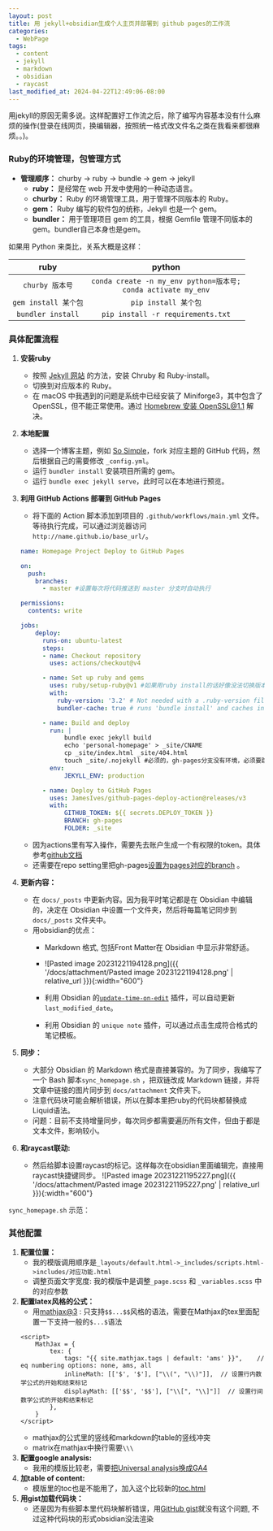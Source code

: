 ```yaml
---
layout: post
title: 用 jekyll+obsidian生成个人主页并部署到 github pages的工作流
categories:
  - WebPage
tags:
  - content
  - jekyll
  - markdown
  - obsidian
  - raycast
last_modified_at: 2024-04-22T12:49:06-08:00
---
```

用jekyll的原因无需多说。这样配置好工作流之后，除了编写内容基本没有什么麻烦的操作(登录在线网页，换编辑器，按照统一格式改文件名之类在我看来都很麻烦。。)。
### Ruby的环境管理，包管理方式

- **管理顺序：** churby -> ruby -> bundle -> gem -> jekyll
  - **ruby：** 是经常在 web 开发中使用的一种动态语言。
  - **churby：** Ruby 的环境管理工具，用于管理不同版本的 Ruby。
  - **gem：** Ruby 编写的软件包的统称，Jekyll 也是一个 gem。
  - **bundler：** 用于管理项目 gem 的工具，根据 Gemfile 管理不同版本的 gem。bundler自己本身也是gem。

如果用 Python 来类比，关系大概是这样：

| ruby | python | 
|:------------:|:------------:|
| `churby 版本号` | `conda create -n my_env python=版本号;`<br/> `conda activate my_env` |
| `gem install 某个包` | `pip install 某个包` |
| `bundler install` | `pip install -r requirements.txt` |


### 具体配置流程

1. **安装ruby**
   - 按照 [Jekyll 网站][1] 的方法，安装 Chruby 和 Ruby-install。
   - 切换到对应版本的 Ruby。
   - 在 macOS 中我遇到的问题是系统中已经安装了 Miniforge3，其中包含了 OpenSSL，但不能正常使用。通过 [Homebrew 安装 OpenSSL@1.1][2] 解决。

3. **本地配置**
   - 选择一个博客主题，例如 [So Simple][3]，fork 对应主题的 GitHub 代码，然后根据自己的需要修改 `_config.yml`。
   - 运行 `bundler install` 安装项目所需的 gem。
   - 运行 `bundle exec jekyll serve`，此时可以在本地进行预览。

4. **利用 GitHub Actions 部署到 GitHub Pages**
   - 将下面的 Action 脚本添加到项目的 `.github/workflows/main.yml` 文件。等待执行完成，可以通过浏览器访问 `http://name.github.io/base_url/`。

	```yml
	name: Homepage Project Deploy to GitHub Pages
	
	on:
	  push:
		branches:
		  - master #设置每次将代码推送到 master 分支时自动执行
	
	permissions:
	  contents: write
	
	jobs:
		deploy:
		  runs-on: ubuntu-latest
		  steps:
		  - name: Checkout repository
			uses: actions/checkout@v4
	
		  - name: Set up ruby and gems
			uses: ruby/setup-ruby@v1 #如果用ruby install的话好像没法切换版本
			with:
			  ruby-version: '3.2' # Not needed with a .ruby-version file
			  bundler-cache: true # runs 'bundle install' and caches installed gems automatically
	
		  - name: Build and deploy
			run: |
				bundle exec jekyll build
				echo 'personal-homepage' > _site/CNAME
				cp _site/index.html _site/404.html
				touch _site/.nojekyll #必须的，gh-pages分支没有环境，必须要跳过build
			env:
				JEKYLL_ENV: production
	
		  - name: Deploy to GitHub Pages
			uses: JamesIves/github-pages-deploy-action@releases/v3
			with:
				GITHUB_TOKEN: ${{ secrets.DEPLOY_TOKEN }}
				BRANCH: gh-pages
				FOLDER: _site
	```
	- 因为actions里有写入操作，需要先去账户生成一个有权限的token。具体参考[github文档][4] 
	- 还需要在repo setting里把gh-pages[设置为pages对应的branch][5] 。

4. **更新内容：**
   - 在 `docs/_posts` 中更新内容。因为我平时笔记都是在 Obsidian 中编辑的，决定在 Obsidian 中设置一个文件夹，然后将每篇笔记同步到 `docs/_posts` 文件夹中。
   - 用obsidian的优点：
	    - Markdown 格式, 包括Front Matter在 Obsidian 中显示非常舒适。
     - ![Pasted image 20231221194128.png]({{ '/docs/attachment/Pasted image 20231221194128.png' | relative_url }}){:width="600"} 

     - 利用 Obsidian 的[`update-time-on-edit`](https://github.com/beaussan/update-time-on-edit-obsidian) 插件，可以自动更新 `last_modified_date`。
     - 利用 Obsidian 的 `unique note` 插件，可以通过点击生成符合格式的笔记模板。

5. **同步：**
   - 大部分 Obsidian 的 Markdown 格式是直接兼容的。为了同步，我编写了一个 Bash 脚本`sync_homepage.sh` ，把双链改成 Markdown 链接，并将文章中链接的图片同步到 `docs/attachment` 文件夹下。
   - 注意代码块可能会解析错误，所以在脚本里把ruby的代码块都替换成Liquid语法。
   - 问题：目前不支持增量同步，每次同步都需要遍历所有文件，但由于都是文本文件，影响较小。
6. **和raycast联动:**
	- 然后给脚本设置raycast的标记。这样每次在obsidian里面编辑完，直接用raycast快捷键同步。
 ![Pasted image 20231221195227.png]({{ '/docs/attachment/Pasted image 20231221195227.png' | relative_url }}){:width="600"} 

`sync_homepage.sh` 示范：

<script src="https://gist.github.com/roshameow/d476620467bc40d79519f827bfd07da5.js"></script>

### 其他配置

1. **配置位置：**
	- 我的模版调用顺序是`_layouts/default.html->_includes/scripts.html->includes/对应功能.html` 
	- 调整页面文字宽度: 我的模版中是调整`_page.scss` 和 `_variables.scss` 中的对应参数
2. **配置latex风格的公式：** 
	- 用[mathjax@3][6] : 只支持`$$...$$`风格的语法，需要在Mathjax的tex里面配置一下支持一般的`$...$`语法
	```
	<script>
	    MathJax = {
	        tex: {
	            tags: "{{ site.mathjax.tags | default: 'ams' }}",    // eq numbering options: none, ams, all
	            inlineMath: [['$', '$'], ["\\(", "\\)"]],  // 设置行内数学公式的开始和结束标记
	            displayMath: [['$$', '$$'], ["\\[", "\\]"]]  // 设置行间数学公式的开始和结束标记
	        },
	    }
	</script>
	```
	- mathjax的公式里的竖线和markdown的table的竖线冲突
	- matrix在mathjax中换行需要`\\\`  
1. **配置google analysis:** 
	- 我用的模版比较老，需要[把Universal analysis换成GA4][7] 
2. **加table of content:**
	- 模版里的toc也是不能用了，加入这个比较新的[toc.html][8] 
3. **用gist加载代码块：** 
	- 还是因为有些脚本里代码块解析错误，用[GitHub gist][9]就没有这个问题, 不过这种代码块的形式obsidian没法渲染




[1]: https://jekyllrb.com/docs/installation/macos/
[2]:  https://medium.com/@canerten/building-ruby-3-1-3-fails-with-openssl-1-0-2o-1-on-m1-apple-silicon-mac-with-brew-89d7e550420b
[3]: https://github.com/mmistakes/so-simple-theme
[4]: https://docs.github.com/zh/authentication/keeping-your-account-and-data-secure/managing-your-personal-access-tokens
[5]: https://docs.github.com/en/pages/getting-started-with-github-pages/configuring-a-publishing-source-for-your-github-pages-site
[6]: https://stackoverflow.com/questions/26275645/how-to-support-latex-in-github-pages
[7]: https://blog.jakelee.co.uk/migrating-jekyll-minima-from-ua-to-ga4/
[8]: https://github.com/allejo/jekyll-toc
[9]: https://gist.github.com



